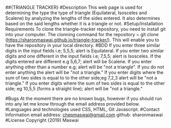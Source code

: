 ##{TRIANGLE TRACKER}
#Description
This web page is used for determining the type the type of triangle (Equilateral, Isosceles and Scalene) by analyzing the lengths of the sides entered. It also determines based on the said lengths whether it is a triangle or not.
#Setup/Installation Requirements
To clone the triangle-tracker repository, you need to install git into your computer.
The clonning command for the repository ~ git clone (https://sharonmaswai.github.io/triangle-tracker/). This will enable you to have the repository in your local directory.
#BDD
If you enter three similar digits in the input fields i.e; 5,5,5; alert is Equilateral.
If you enter two similar digits and one different in the input fields i.e; 7,5,5; alert is Isosceles.
If the digits entered are different e.g 5,6,7; alert will be Scalene.
If you enter anything other than a number e.g; alert will be "not a triangle".
If you do not enter anything the alert will be "not a triangle."
If you enter digits where the sum of two sides is equal to to the other side;eg 7,2,3 alert will be "not a triangle."
If you enter digits where the sum of two sides is equal to the other side; eg 10,5,5 (forms a straight line); alert will be "not a triangle."

#Bugs
At the moment there are no known bugs, however if you should run into any let me know through the email address provided below.
#Languages and technologies used
CSS, HTML, Git Javascript.
#Contact Information
email address: chepmaswai@gmail.com
github: sharonmaswai
#License
 Copyright (2019) Maswai
